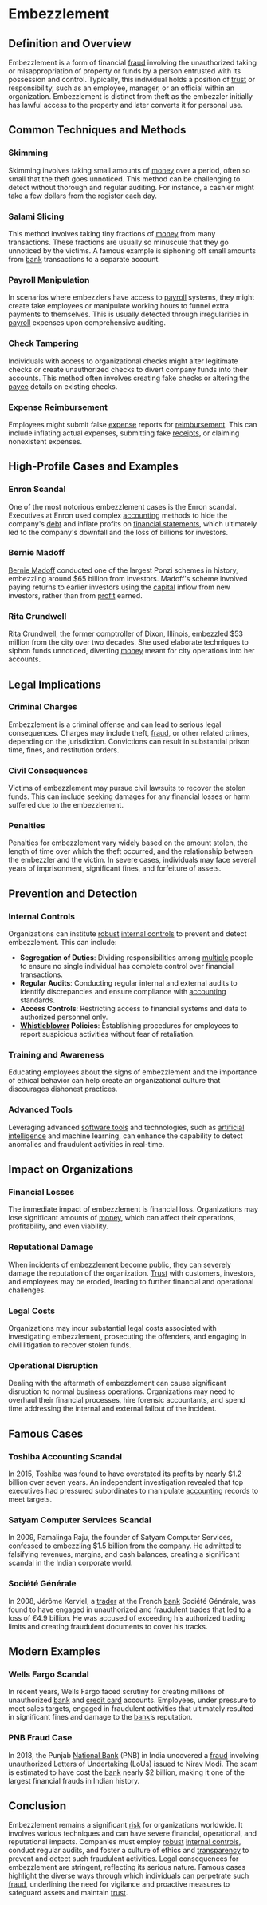 # Embezzlement

## Definition and Overview

Embezzlement is a form of financial [fraud](../f/fraud.md) involving the unauthorized taking or misappropriation of property or funds by a person entrusted with its possession and control. Typically, this individual holds a position of [trust](../t/trust.md) or responsibility, such as an employee, manager, or an official within an organization. Embezzlement is distinct from theft as the embezzler initially has lawful access to the property and later converts it for personal use.

## Common Techniques and Methods

### Skimming

Skimming involves taking small amounts of [money](../m/money.md) over a period, often so small that the theft goes unnoticed. This method can be challenging to detect without thorough and regular auditing. For instance, a cashier might take a few dollars from the register each day.

### Salami Slicing

This method involves taking tiny fractions of [money](../m/money.md) from many transactions. These fractions are usually so minuscule that they go unnoticed by the victims. A famous example is siphoning off small amounts from [bank](../b/bank.md) transactions to a separate account.

### Payroll Manipulation

In scenarios where embezzlers have access to [payroll](../p/payroll.md) systems, they might create fake employees or manipulate working hours to funnel extra payments to themselves. This is usually detected through irregularities in [payroll](../p/payroll.md) expenses upon comprehensive auditing.

### Check Tampering

Individuals with access to organizational checks might alter legitimate checks or create unauthorized checks to divert company funds into their accounts. This method often involves creating fake checks or altering the [payee](../p/payee.md) details on existing checks.

### Expense Reimbursement

Employees might submit false [expense](../e/expense.md) reports for [reimbursement](../r/reimbursement.md). This can include inflating actual expenses, submitting fake [receipts](../r/receipt.md), or claiming nonexistent expenses.

## High-Profile Cases and Examples

### Enron Scandal

One of the most notorious embezzlement cases is the Enron scandal. Executives at Enron used complex [accounting](../a/accounting.md) methods to hide the company's [debt](../d/debt.md) and inflate profits on [financial statements](../f/financial_statements.md), which ultimately led to the company's downfall and the loss of billions for investors.

### Bernie Madoff

[Bernie Madoff](../b/bernie_madoff.md) conducted one of the largest Ponzi schemes in history, embezzling around $65 billion from investors. Madoff's scheme involved paying returns to earlier investors using the [capital](../c/capital.md) inflow from new investors, rather than from [profit](../p/profit.md) earned.

### Rita Crundwell

Rita Crundwell, the former comptroller of Dixon, Illinois, embezzled $53 million from the city over two decades. She used elaborate techniques to siphon funds unnoticed, diverting [money](../m/money.md) meant for city operations into her accounts.

## Legal Implications

### Criminal Charges

Embezzlement is a criminal offense and can lead to serious legal consequences. Charges may include theft, [fraud](../f/fraud.md), or other related crimes, depending on the jurisdiction. Convictions can result in substantial prison time, fines, and restitution orders.

### Civil Consequences

Victims of embezzlement may pursue civil lawsuits to recover the stolen funds. This can include seeking damages for any financial losses or harm suffered due to the embezzlement.

### Penalties

Penalties for embezzlement vary widely based on the amount stolen, the length of time over which the theft occurred, and the relationship between the embezzler and the victim. In severe cases, individuals may face several years of imprisonment, significant fines, and forfeiture of assets.

## Prevention and Detection

### Internal Controls

Organizations can institute [robust](../r/robust.md) [internal controls](../i/internal_controls.md) to prevent and detect embezzlement. This can include:

- **Segregation of Duties**: Dividing responsibilities among [multiple](../m/multiple.md) people to ensure no single individual has complete control over financial transactions.
- **Regular Audits**: Conducting regular internal and external audits to identify discrepancies and ensure compliance with [accounting](../a/accounting.md) standards.
- **Access Controls**: Restricting access to financial systems and data to authorized personnel only.
- **[Whistleblower](../w/whistleblower.md) Policies**: Establishing procedures for employees to report suspicious activities without fear of retaliation.

### Training and Awareness

Educating employees about the signs of embezzlement and the importance of ethical behavior can help create an organizational culture that discourages dishonest practices.

### Advanced Tools

Leveraging advanced [software tools](../s/software_tools_for_trading.md) and technologies, such as [artificial intelligence](../a/artificial_intelligence_in_trading.md) and machine learning, can enhance the capability to detect anomalies and fraudulent activities in real-time.

## Impact on Organizations

### Financial Losses

The immediate impact of embezzlement is financial loss. Organizations may lose significant amounts of [money](../m/money.md), which can affect their operations, profitability, and even viability.

### Reputational Damage

When incidents of embezzlement become public, they can severely damage the reputation of the organization. [Trust](../t/trust.md) with customers, investors, and employees may be eroded, leading to further financial and operational challenges.

### Legal Costs

Organizations may incur substantial legal costs associated with investigating embezzlement, prosecuting the offenders, and engaging in civil litigation to recover stolen funds.

### Operational Disruption

Dealing with the aftermath of embezzlement can cause significant disruption to normal [business](../b/business.md) operations. Organizations may need to overhaul their financial processes, hire forensic accountants, and spend time addressing the internal and external fallout of the incident.

## Famous Cases

### Toshiba Accounting Scandal

In 2015, Toshiba was found to have overstated its profits by nearly $1.2 billion over seven years. An independent investigation revealed that top executives had pressured subordinates to manipulate [accounting](../a/accounting.md) records to meet targets.

### Satyam Computer Services Scandal

In 2009, Ramalinga Raju, the founder of Satyam Computer Services, confessed to embezzling $1.5 billion from the company. He admitted to falsifying revenues, margins, and cash balances, creating a significant scandal in the Indian corporate world.

### Société Générale

In 2008, Jérôme Kerviel, a [trader](../t/trader.md) at the French [bank](../b/bank.md) Société Générale, was found to have engaged in unauthorized and fraudulent trades that led to a loss of €4.9 billion. He was accused of exceeding his authorized trading limits and creating fraudulent documents to cover his tracks.

## Modern Examples

### Wells Fargo Scandal

In recent years, Wells Fargo faced scrutiny for creating millions of unauthorized [bank](../b/bank.md) and [credit card](../c/credit_card.md) accounts. Employees, under pressure to meet sales targets, engaged in fraudulent activities that ultimately resulted in significant fines and damage to the [bank](../b/bank.md)’s reputation.

### PNB Fraud Case

In 2018, the Punjab [National Bank](../n/national_bank.md) (PNB) in India uncovered a [fraud](../f/fraud.md) involving unauthorized Letters of Undertaking (LoUs) issued to Nirav Modi. The scam is estimated to have cost the [bank](../b/bank.md) nearly $2 billion, making it one of the largest financial frauds in Indian history.

## Conclusion

Embezzlement remains a significant [risk](../r/risk.md) for organizations worldwide. It involves various techniques and can have severe financial, operational, and reputational impacts. Companies must employ [robust](../r/robust.md) [internal controls](../i/internal_controls.md), conduct regular audits, and foster a culture of ethics and [transparency](../t/transparency.md) to prevent and detect such fraudulent activities. Legal consequences for embezzlement are stringent, reflecting its serious nature. Famous cases highlight the diverse ways through which individuals can perpetrate such [fraud](../f/fraud.md), underlining the need for vigilance and proactive measures to safeguard assets and maintain [trust](../t/trust.md).